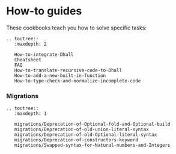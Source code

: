 How-to guides
=============

These cookbooks teach you how to solve specific tasks:

```eval_rst
.. toctree::
   :maxdepth: 2

   How-to-integrate-Dhall
   Cheatsheet
   FAQ
   How-to-translate-recursive-code-to-Dhall
   How-to-add-a-new-built-in-function
   How-to-type-check-and-normalize-incomplete-code
```

### Migrations

```eval_rst
.. toctree::
   :maxdepth: 1

   migrations/Deprecation-of-Optional-fold-and-Optional-build
   migrations/Deprecation-of-old-union-literal-syntax
   migrations/Deprecation-of-old-Optional-literal-syntax
   migrations/Deprecation-of-constructors-keyword
   migrations/Swapped-syntax-for-Natural-numbers-and-Integers
```
